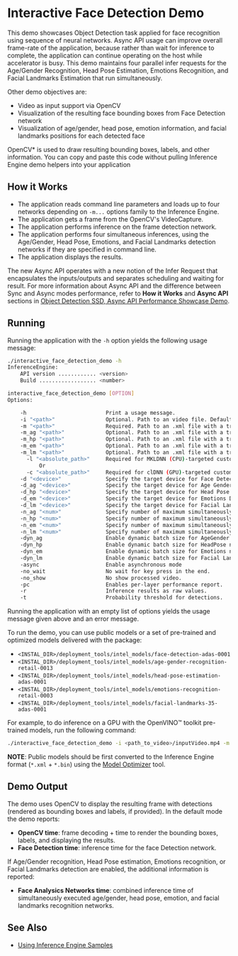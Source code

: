 # Interactive Face Detection Demo

This demo showcases Object Detection task applied for face recognition using sequence of neural networks.
Async API usage can improve overall frame-rate of the application, because rather than wait for inference to complete,
the application can continue operating on the host while accelerator is busy.
This demo maintains four parallel infer requests for the Age/Gender Recognition, Head Pose Estimation, Emotions Recognition, and Facial Landmarks Estimation that run simultaneously.

Other demo objectives are:

*	Video as input support via OpenCV
*	Visualization of the resulting face bounding boxes from Face Detection network
*	Visualization of age/gender, head pose, emotion information, and facial landmarks positions for each detected face

OpenCV\* is used to draw resulting bounding boxes, labels, and other information. You can copy and paste this code without pulling Inference Engine demo helpers into your application

## How it Works

*	The application reads command line parameters and loads up to four networks depending on `-m...` options family to the Inference
Engine.
*	The application gets a frame from the OpenCV's VideoCapture.
*	The application performs inference on the frame detection network.
*	The application performs four simultaneous inferences, using the Age/Gender, Head Pose, Emotions, and Facial Landmarks detection networks if they are specified in command line.
*	The application displays the results.

The new Async API operates with a new notion of the Infer Request that encapsulates the inputs/outputs and separates scheduling and waiting for result. For more information about Async API and the difference between Sync and Async modes performance, refer to **How it Works** and **Async API** sections in [Object Detection SSD, Async API Performance Showcase Demo](../object_detection_demo_ssd_async/README.md).


## Running

Running the application with the `-h` option yields the following usage message:

```sh
./interactive_face_detection_demo -h
InferenceEngine: 
    API version ............ <version>
    Build .................. <number>

interactive_face_detection_demo [OPTION]
Options:

    -h                         Print a usage message.
    -i "<path>"                Optional. Path to an video file. Default value is "cam" to work with camera.
    -m "<path>"                Required. Path to an .xml file with a trained face detection model.
    -m_ag "<path>"             Optional. Path to an .xml file with a trained age gender model.
    -m_hp "<path>"             Optional. Path to an .xml file with a trained head pose model.
    -m_em "<path>"             Optional. Path to an .xml file with a trained emotions model.
    -m_lm "<path>"             Optional. Path to an .xml file with a trained facial landmarks model.
      -l "<absolute_path>"     Required for MKLDNN (CPU)-targeted custom layers. Absolute path to a shared library with the kernels impl.
          Or
      -c "<absolute_path>"     Required for clDNN (GPU)-targeted custom kernels. Absolute path to the xml file with the kernels desc.
    -d "<device>"              Specify the target device for Face Detection (CPU, GPU, FPGA, or MYRIAD). The demo will look for a suitable plugin for a specified device.
    -d_ag "<device>"           Specify the target device for Age Gender Detection (CPU, GPU, FPGA, or MYRIAD). The demo will look for a suitable plugin for a specified device.
    -d_hp "<device>"           Specify the target device for Head Pose Detection (CPU, GPU, FPGA, or MYRIAD). The demo will look for a suitable plugin for a specified device.
    -d_em "<device>"           Specify the target device for Emotions Detection (CPU, GPU, FPGA, or MYRIAD). The demo will look for a suitable plugin for a specified device.
    -d_lm "<device>"           Specify the target device for Facial Landmarks Detection (CPU, GPU, FPGA, or MYRIAD). The demo will look for a suitable plugin for device specified.
    -n_ag "<num>"              Specify number of maximum simultaneously processed faces for Age Gender Detection (default is 16).
    -n_hp "<num>"              Specify number of maximum simultaneously processed faces for Head Pose Detection (default is 16).
    -n_em "<num>"              Specify number of maximum simultaneously processed faces for Emotions Detection (default is 16).
    -n_lm "<num>"              Specify number of maximum simultaneously processed faces for Facial Landmarks Detection (default is 16).
    -dyn_ag                    Enable dynamic batch size for AgeGender net.
    -dyn_hp                    Enable dynamic batch size for HeadPose net.
    -dyn_em                    Enable dynamic batch size for Emotions net.
    -dyn_lm                    Enable dynamic batch size for Facial Landmarks net.
    -async                     Enable asynchronous mode
    -no_wait                   No wait for key press in the end.
    -no_show                   No show processed video.
    -pc                        Enables per-layer performance report.
    -r                         Inference results as raw values.
    -t                         Probability threshold for detections.
```

Running the application with an empty list of options yields the usage message given above and an error message.

To run the demo, you can use public models or a set of pre-trained and optimized models delivered with the package:

* `<INSTAL_DIR>/deployment_tools/intel_models/face-detection-adas-0001`
* `<INSTAL_DIR>/deployment_tools/intel_models/age-gender-recognition-retail-0013`
* `<INSTAL_DIR>/deployment_tools/intel_models/head-pose-estimation-adas-0001`
* `<INSTAL_DIR>/deployment_tools/intel_models/emotions-recognition-retail-0003`
* `<INSTAL_DIR>/deployment_tools/intel_models/facial-landmarks-35-adas-0001`

For example, to do inference on a GPU with the OpenVINO&trade; toolkit pre-trained models, run the following command:

```sh
./interactive_face_detection_demo -i <path_to_video>/inputVideo.mp4 -m face-detection-adas-0001.xml -m_ag age-gender-recognition-retail-0013.xml -m_hp head-pose-estimation-adas-0001.xml -m_em emotions-recognition-retail-0003.xml -m_lm facial-landmarks-35-adas-0001.xml -d GPU
```
**NOTE**: Public models should be first converted to the Inference Engine format (`*.xml` + `*.bin`) using the [Model Optimizer](./docs/Model_Optimizer_Developer_Guide/Deep_Learning_Model_Optimizer_DevGuide.md) tool.

## Demo Output

The demo uses OpenCV to display the resulting frame with detections (rendered as bounding boxes and labels, if provided).
In the default mode the demo reports:

* **OpenCV time**: frame decoding + time to render the bounding boxes, labels, and displaying the results.
* **Face Detection time**: inference time for the face Detection network. 

If Age/Gender recognition, Head Pose estimation, Emotions recognition, or Facial Landmarks detection are enabled, the additional information is reported:

* **Face Analysics Networks time**: combined inference time of simultaneously executed
age/gender, head pose, emotion, and facial landmarks recognition networks.

## See Also
* [Using Inference Engine Samples](../Readme.md)
